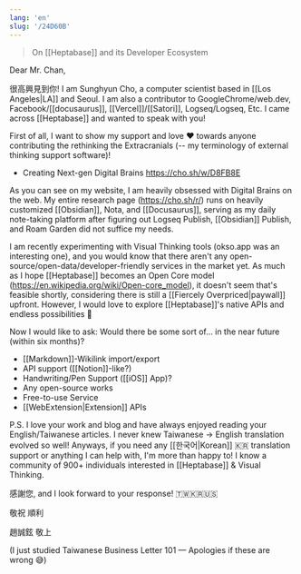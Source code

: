 ```yaml
---
lang: 'en'
slug: '/24D60B'
---
```


> On [[Heptabase]] and its Developer Ecosystem

Dear Mr. Chan,

很高興見到你! I am Sunghyun Cho, a computer scientist based in [[Los Angeles|LA]] and Seoul. I am also a contributor to GoogleChrome/web.dev, Facebook/[[docusaurus]], [[Vercel]]/[[Satori]], Logseq/Logseq, Etc. I came across [[Heptabase]] and wanted to speak with you!

First of all, I want to show my support and love ❤️ towards anyone contributing the rethinking the Extracranials (-- my terminology of external thinking support software)!

- Creating Next-gen Digital Brains https://cho.sh/w/D8FB8E

As you can see on my website, I am heavily obsessed with Digital Brains on the web. My entire research page (https://cho.sh/r/) runs on heavily customized [[Obsidian]], Nota, and [[Docusaurus]], serving as my daily note-taking platform after figuring out Logseq Publish, [[Obsidian]] Publish, and Roam Garden did not suffice my needs.

I am recently experimenting with Visual Thinking tools (okso.app was an interesting one), and you would know that there aren't any open-source/open-data/developer-friendly services in the market yet. As much as I hope [[Heptabase]] becomes an Open Core model (https://en.wikipedia.org/wiki/Open-core_model), it doesn't seem that's feasible shortly, considering there is still a [[Fiercely Overpriced|paywall]] upfront. However, I would love to explore [[Heptabase]]'s native APIs and endless possibilities 🚀

Now I would like to ask: Would there be some sort of... in the near future (within six months)?

- [[Markdown]]-Wikilink import/export
- API support ([[Notion]]-like?)
- Handwriting/Pen Support ([[iOS]] App)?
- Any open-source works
- Free-to-use Service
- [[WebExtension|Extension]] APIs

P.S. I love your work and blog and have always enjoyed reading your English/Taiwanese articles. I never knew Taiwanese → English translation evolved so well! Anyways, if you need any [[한국어|Korean]] 🇰🇷 translation support or anything I can help with, I'm more than happy to! I know a community of 900+ individuals interested in [[Heptabase]] & Visual Thinking.

感謝您, and I look forward to your response! 🇹🇼🇰🇷🇺🇸

敬祝 順利

趙誠鉉 敬上

(I just studied Taiwanese Business Letter 101 — Apologies if these are wrong 😅)
